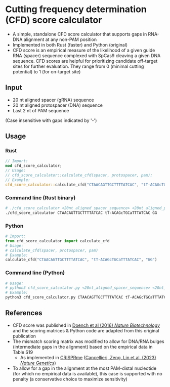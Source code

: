 # Cutting frequency determination (CFD) score calculator
- A simple, standalone CFD score calculator that supports gaps in RNA-DNA alignment at any non-PAM position
- Implemented in both Rust (faster) and Python (original)
- CFD score is an empirical measure of the likelihood of a given guide RNA (spacer) sequence complexed with SpCas9 cleaving a given DNA sequence. CFD scores are helpful for prioritizing candidate off-target sites for further evaluation. They range from 0 (minimal cutting potential) to 1 (for on-target site)

## Input
- 20 nt aligned spacer (gRNA) sequence
- 20 nt aligned protospacer (DNA) sequence
- Last 2 nt of PAM sequence

(Case insensitive with gaps indicated by '-')

## Usage
### Rust
```rust
// Import:
mod cfd_score_calculator;
// Usage:
// cfd_score_calculator::calculate_cfd(spacer, protospacer, pam);
// Example:
cfd_score_calculator::calculate_cfd("CTAACAGTTGCTTTTATCAC", "tT-ACAGcTGCaTTTATCAC", "GG");
```
### Command line (Rust binary)
```bash
# ./cfd_score_calculator <20nt_aligned_spacer_sequence> <20nt_aligned_protospacer_sequence> <last_2nt_of_PAM>
./cfd_score_calculator CTAACAGTTGCTTTTATCAC tT-ACAGcTGCaTTTATCAC GG
```

### Python
```python
# Import:
from cfd_score_calculator import calculate_cfd
# Usage:
# calculate_cfd(spacer, protospacer, pam)
# Example:
calculate_cfd("CTAACAGTTGCTTTTATCAC", "tT-ACAGcTGCaTTTATCAC", "GG")
```
### Command line (Python)
```bash
# Usage:
# python3 cfd_score_calculator.py <20nt_aligned_spacer_sequence> <20nt_aligned_protospacer_sequence> <last_2nt_of_PAM>
# Example:
python3 cfd_score_calculator.py CTAACAGTTGCTTTTATCAC tT-ACAGcTGCaTTTATCAC GG
```

## References
- CFD score was published in [Doench et al (2016) *Nature Biotechnology*](https://doi.org/10.1038/nbt.3437) and the scoring matrices & Python code are adapted from this original publication
- The mismatch scoring matrix was modified to allow for DNA/RNA bulges (intermediate gaps in the alignment) based on the empirical data in Table S19
    - As implemented in [CRISPRme](https://github.com/pinellolab/CRISPRme/blob/main/PostProcess/mismatch_score.pkl) ([Cancellieri, Zeng, Lin et al. (2023) *Nature Genetics*](https://doi.org/10.1038/s41588-022-01257-y))
- To allow for a gap in the alignment at the most PAM-distal nucleotide (for which no empirical data is available), this case is supported with no penalty (a conservative choice to maximize sensitivity)
